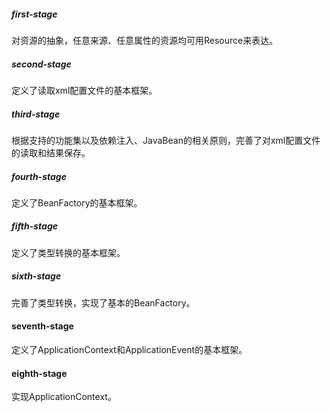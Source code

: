 ##### first-stage
对资源的抽象，任意来源、任意属性的资源均可用Resource来表达。

##### second-stage
定义了读取xml配置文件的基本框架。

##### third-stage
根据支持的功能集以及依赖注入、JavaBean的相关原则，完善了对xml配置文件的读取和结果保存。

##### fourth-stage
定义了BeanFactory的基本框架。

##### fifth-stage
定义了类型转换的基本框架。

##### sixth-stage
完善了类型转换，实现了基本的BeanFactory。

#### seventh-stage
定义了ApplicationContext和ApplicationEvent的基本框架。

#### eighth-stage
实现ApplicationContext。